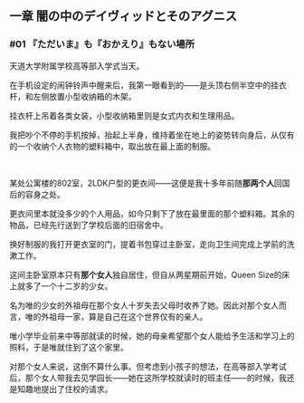 ## 一章 闇の中のデイヴィッドとそのアグニス

### #01 『ただいま』も『おかえり』もない場所

天道大学附属学校高等部入学式当天。

在手机设定的闹钟铃声中醒来后，我第一眼看到的——是头顶右侧半空中的挂衣杆，和左侧放置小型收纳箱的木架。

挂衣杆上吊着各类女装，小型收纳箱里则是女式内衣和生理用品。

我把吵个不停的手机按掉，抬起上半身，维持着坐在地上的姿势转向身后，从仅有的一个收纳个人衣物的塑料箱中，取出放在最上面的制服。

&emsp;

某处公寓楼的802室，2LDK户型的更衣间——这便是我十多年前随**那两个人**回国后的容身之处。

更衣间里本就没多少的个人用品，如今只剩下了放在最里面的那个塑料箱。其余的物品，已经先行送到了学校后面的旧宿舍中。

换好制服的我打开更衣室的门，提着书包穿过主卧室，走向卫生间完成上学前的洗漱工作。

这间主卧室原本只有**那个女人**独自居住，但自从两星期前开始，Queen Size的床上就多了一个十二岁的少女。

名为唯的少女的外祖母在那个女人十岁失去父母时收养了她。因此对那个女人而言，唯的外祖母一家，算是自己在这个世界仅有的亲人。

唯小学毕业前来中等部就读的时候，她的母亲希望那个女人能给予生活和学习上的照料，于是唯就住到了这个家里。

对那个女人来说，这倒不算什么事。但考虑到小孩子的想法，在高等部入学考试后，那个女人带我去见学园长——她在这所学校就读时的班主任——的时候，我还是知趣地提出了住校的请求。



